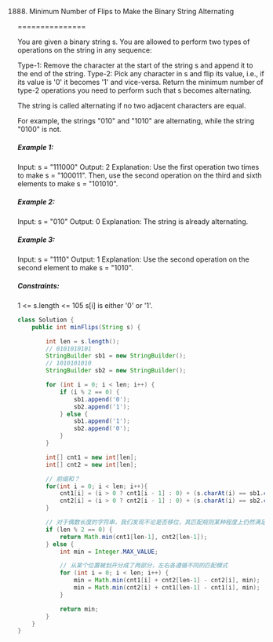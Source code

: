 1888. Minimum Number of Flips to Make the Binary String Alternating

===============

You are given a binary string s. You are allowed to perform two types of operations on the string in any sequence:

Type-1: Remove the character at the start of the string s and append it to the end of the string.
Type-2: Pick any character in s and flip its value, i.e., if its value is '0' it becomes '1' and vice-versa.
Return the minimum number of type-2 operations you need to perform such that s becomes alternating.

The string is called alternating if no two adjacent characters are equal.

For example, the strings "010" and "1010" are alternating, while the string "0100" is not.

##### Example 1:

Input: s = "111000"
Output: 2
Explanation: Use the first operation two times to make s = "100011".
Then, use the second operation on the third and sixth elements to make s = "101010".

##### Example 2:

Input: s = "010"
Output: 0
Explanation: The string is already alternating.

##### Example 3:

Input: s = "1110"
Output: 1
Explanation: Use the second operation on the second element to make s = "1010".

##### Constraints:

1 <= s.length <= 105
s[i] is either '0' or '1'.

```java
class Solution {
    public int minFlips(String s) {

        int len = s.length();
        // 0101010101
        StringBuilder sb1 = new StringBuilder();
        // 1010101010
        StringBuilder sb2 = new StringBuilder();

        for (int i = 0; i < len; i++) {
            if (i % 2 == 0) {
                sb1.append('0');
                sb2.append('1');
            } else {
                sb1.append('1');
                sb2.append('0');
            }
        }

        int[] cnt1 = new int[len];
        int[] cnt2 = new int[len];

        // 前缀和？
        for(int i = 0; i < len; i++){
            cnt1[i] = (i > 0 ? cnt1[i - 1] : 0) + (s.charAt(i) == sb1.charAt(i)? 0: 1);
            cnt2[i] = (i > 0 ? cnt2[i - 1] : 0) + (s.charAt(i) == sb2.charAt(i)? 0: 1);
        }

        // 对于偶数长度的字符串，我们发现不论是否移位，其匹配规则某种程度上仍然满足原先条件
        if (len % 2 == 0) {
            return Math.min(cnt1[len-1], cnt2[len-1]);
        } else {
            int min = Integer.MAX_VALUE;

            // 从某个位置被划开分成了两部分，左右各遵循不同的匹配模式
            for (int i = 0; i < len; i++) {
                min = Math.min(cnt1[i] + cnt2[len-1] - cnt2[i], min);
                min = Math.min(cnt2[i] + cnt1[len-1] - cnt1[i], min);
            }

            return min;
        }
    }
}
```

